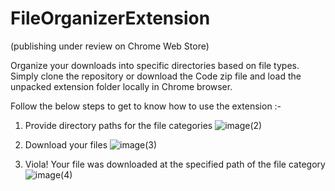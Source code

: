 # FileOrganizerExtension
(publishing under review on Chrome Web Store)

Organize your downloads into specific directories based on file types.
Simply clone the repository or download the Code zip file and load the unpacked extension folder locally in Chrome browser.

Follow the below steps to get to know how to use the extension :-

1) Provide directory paths for the file categories
   ![image(2)](https://github.com/user-attachments/assets/98b2612a-ccef-4fad-a8d7-386fd2e2682b)
   
2) Download your files
   ![image(3)](https://github.com/user-attachments/assets/f3834837-882e-468d-aa34-dd010604e865)

3) Viola! Your file was downloaded at the specified path of the file category
   ![image(4)](https://github.com/user-attachments/assets/fbe6d317-383b-4fc4-93a3-cadb82ac2853)
